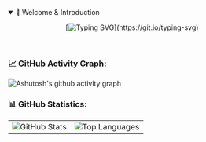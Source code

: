 <!-- 打字动画 -->
<details open>
<summary>👋 Welcome & Introduction</summary>

<div align="center" >

[![Typing SVG](https://readme-typing-svg.herokuapp.com?font=ZCOOL+QingKe+HuangYou&color=6F21A9&center=true&vCenter=true&width=800&size=30&lines=Hi+there+👋,+I+am+Univero;An+undergraduate+student+at+ECNU+SEI+in+Shanghai;Backend+developer+with+a+wide+range+of+interests;)](https://git.io/typing-svg)

</div>

</details>

<br>

<!-- GitHub活动图 -->
### 📈 GitHub Activity Graph:

![Ashutosh's github activity graph](https://github-readme-activity-graph.vercel.app/graph?username=universero&theme=react)


### 📊 GitHub Statistics:

  <table align="center">

  <td >
        <center>
        <img src="https://github-readme-stats.vercel.app/api?username=universero&show_icons=true&theme=default" alt="GitHub Stats" />
        </center>
      </td>
      <td >
        <center>
        <img src="https://github-readme-stats.vercel.app/api/top-langs/?username=universero&theme=default&layout=compact" alt="Top Languages" />
        </center>
      </td>

  </table>

<br>
